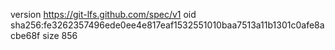 version https://git-lfs.github.com/spec/v1
oid sha256:fe3262357496ede0ee4e817eaf1532551010baa7513a11b1301c0afe8acbe68f
size 856
